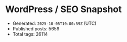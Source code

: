 # WordPress / SEO Snapshot

- Generated: `2025-10-05T10:00:59Z` (UTC)
- Published posts: 5659
- Total tags: 26114

